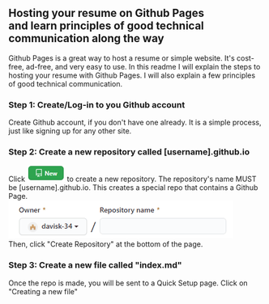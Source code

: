 ## Hosting your resume on Github Pages <br/> and learn principles of good technical communication along the way

Github Pages is a great way to host a resume or simple website. It's cost-free, ad-free, and very easy to use. In this readme I will explain the steps to hosting your resume with Github Pages. I will also explain a few principles of good technical communication.

### Step 1: Create/Log-in to you Github account
Create Github account, if you don't have one already. It is a simple process, just like signing up for any other site.

### Step 2: Create a new repository called [username].github.io
Click !["New"](images/new.png) to create a new repository.
The repository's name MUST be [username].github.io.
This creates a special repo that contains a Github Page.<br/>
!["New"](images/repoName.gif)<br/>
Then, click "Create Repository" at the bottom of the page.

### Step 3: Create a new file called "index.md"
Once the repo is made, you will be sent to a Quick Setup page.
Click on "Creating a new file"


